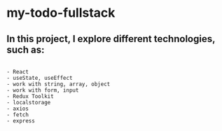 # my-todo-fullstack

## In this project, I explore different technologies, such as:

```

- React
- useState, useEffect
- work with string, array, object
- work with form, input
- Redux Toolkit
- localstorage
- axios
- fetch
- express

```
